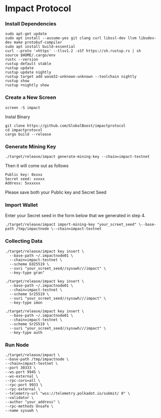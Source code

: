# Impact Protocol 

### Install Dependencies
```
sudo apt-get update
sudo apt install --assume-yes git clang curl libssl-dev llvm libudev-dev make protobuf-compiler
sudo apt install build-essential
curl --proto '=https' --tlsv1.2 -sSf https://sh.rustup.rs | sh
source $HOME/.cargo/env
rustc --version
rustup default stable
rustup update
rustup update nightly
rustup target add wasm32-unknown-unknown --toolchain nightly
rustup show
rustup +nightly show
```
### Create a New Screen
```
screen -S impact
```
Instal Binary
```
git clone https://github.com/GlobalBoost/impactprotocol
cd impactprotocol
cargo build --release
```
### Generate Mining Key
```
./target/release/impact generate-mining-key --chain=impact-testnet
```
Then it will come out as follows
```
Public key: 0xxxx
Secret seed: xxxxx
Address: 5xxxxxx
```
Please save both your Public key and Secret Seed
### Import Wallet
Enter your Secret seed in the form below that we generated in step 4.
```
./target/release/impact import-mining-key "your_screet_seed" \--base-path /tmp/impactnode \--chain=impact-testnet
```
### Collecting Data
```
./target/release/impact key insert \
  --base-path ~/.impactnode01 \
  --chain=impact-testnet \
  --scheme Ed25519 \
  --suri "your_screet_seed//sysuwh///impact" \
  --key-type gran"
```
```
./target/release/impact key insert \
  --base-path ~/.impactnode01 \
  --chain=impact-testnet \
  --scheme Sr25519 \
  --suri "your_screet_seed//sysuwh///impact" \
  --key-type imon
```
```
./target/release/impact key insert \
  --base-path ~/.impactnode01 \
  --chain=impact-testnet \
  --scheme Sr25519 \
  --suri "your_screet_seed//sysuwh///impact" \
  --key-type auth
```
### Run Node
```
./target/release/impact \
--base-path /tmp/impactnode \
--chain=impact-testnet \
--port 30333 \
--ws-port 9945 \
--ws-external \
--rpc-cors=all \
--rpc-port 9933 \
--rpc-external \
--telemetry-url "wss://telemetry.polkadot.io/submit/ 0" \
--validator \
--author "your_address" \
--rpc-methods Unsafe \
--name sysuwh \
```


